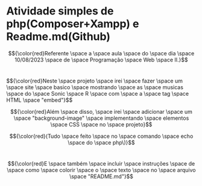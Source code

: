 # Atividade simples de php(Composer+Xampp) e Readme.md(Github)
$${\color{red}Referente \space a \space aula \space do \space dia \space 10/08/2023 \space de \space Programação \space Web \space II.}$$
<br/>

$${\color{red}Neste \space projeto \space irei \space fazer \space um \space site \space basico \space mostrando \space as \space musicas \space do \space Sonic \space R \space com \space a \space tag \space HTML \space "embed"\}$$
 <br/>

 $${\color{red}Além \space disso, \space irei \space adicionar \space um \space "background-image" \space implementando \space elementos \space CSS \space no \space projeto}$$

 $${\color{red}(Tudo \space feito \space no \space comando \space echo \space do \space php\)}$$
  <br/>

$${\color{red}E \space também \space incluir \space instruções \space de \space como \space colorir \space o \space texto \space no \space arquivo \space "README.md"}$$


